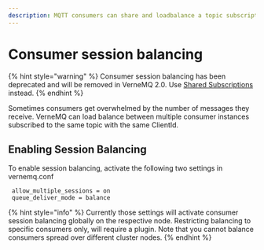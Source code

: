 ```yaml
---
description: MQTT consumers can share and loadbalance a topic subscription.
---
```


# Consumer session balancing

{% hint style="warning" %}
Consumer session balancing has been deprecated and will be removed in VerneMQ 2.0. Use [Shared Subscriptions]() instead.
{% endhint %}

Sometimes consumers get overwhelmed by the number of messages they receive. VerneMQ can load balance between multiple consumer instances subscribed to the same topic with the same ClientId.

## Enabling Session Balancing

To enable session balancing, activate the following two settings in vernemq.conf

```text
 allow_multiple_sessions = on
 queue_deliver_mode = balance
```

{% hint style="info" %}
Currently those settings will activate consumer session balancing globally on the respective node. Restricting balancing to specific consumers only, will require a plugin. Note that you cannot balance consumers spread over different cluster nodes.
{% endhint %}

